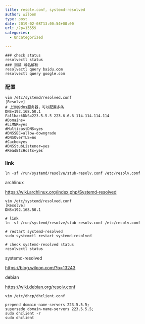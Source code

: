 ```yaml
---
title: resolv.conf, systemd-resolved
author: wiloon
type: post
date: 2019-02-08T13:00:54+00:00
url: /?p=13559
categories:
  - Uncategorized

---
```

<pre><code class="language-bash line-numbers">### check status
resolvectl status
### 测试 域名解析
resolvectl query baidu.com
resolvectl query google.com
</code></pre>

### 配置

<pre><code class="language-bash line-numbers">vim /etc/systemd/resolved.conf
[Resolve]
# 上游的dns服务器，可以配置多条
DNS=192.168.50.1
FallbackDNS=223.5.5.5 223.6.6.6 114.114.114.114
#Domains=
#LLMNR=yes
#MulticastDNS=yes
#DNSSEC=allow-downgrade
#DNSOverTLS=no
#Cache=yes
#DNSStubListener=yes
#ReadEtcHosts=yes
</code></pre>

### link

<pre><code class="language-bash line-numbers">ln -sf /run/systemd/resolve/stub-resolv.conf /etc/resolv.conf
</code></pre>

archlinux
  
https://wiki.archlinux.org/index.php/Systemd-resolved

<pre><code class="language-bash line-numbers">vim /etc/systemd/resolved.conf
[Resolve]
DNS=192.168.50.1

# link
ln -sf /run/systemd/resolve/stub-resolv.conf /etc/resolv.conf

# restart systemd-resolved
sudo systemctl restart systemd-resolved

# check systemd-resolved status
resolvectl status
</code></pre>

systemd-resolved
  
<https://blog.wiloon.com/?p=13243>

debian
  
https://wiki.debian.org/resolv.conf

<pre><code class="language-bash line-numbers">vim /etc/dhcp/dhclient.conf

prepend domain-name-servers 223.5.5.5;
supersede domain-name-servers 223.5.5.5;
sudo dhclient -r
sudo dhclient
</code></pre>